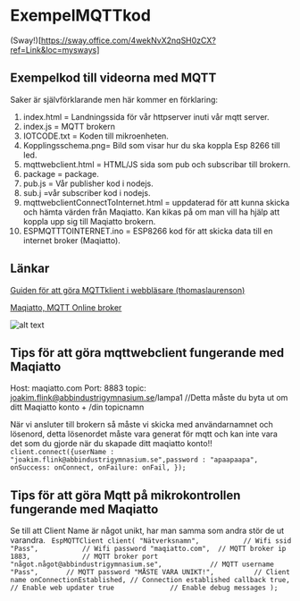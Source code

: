 # ExempelMQTTkod
(Sway!)[https://sway.office.com/4wekNvX2nqSH0zCX?ref=Link&loc=mysways]

## Exempelkod till videorna med MQTT

Saker är självförklarande men här kommer en förklaring:
1. index.html = Landningssida för vår httpserver inuti vår mqtt server.
2. index.js = MQTT brokern
3. IOTCODE.txt = Koden till mikroenheten.
4. Kopplingsschema.png= Bild som visar hur du ska koppla Esp 8266 till led.
5. mqttwebclient.html = HTML/JS sida som pub och subscribar till brokern.
6. package = package.
7. pub.js = Vår publisher kod i nodejs.
8. sub.j =vår subscriber kod i nodejs.
9. mqttwebclientConnectToInternet.html  = uppdaterad för att kunna skicka och hämta värden från Maqiatto. Kan kikas på om man vill ha hjälp att koppla upp sig till Maqiatto brokern.
10. ESPMQTTTOINTERNET.ino = ESP8266 kod för att skicka data till en internet broker (Maqiatto).


## Länkar
[Guiden för att göra MQTTklient i webbläsare (thomaslaurenson)](https://www.thomaslaurenson.com/blog/2018/07/10/mqtt-web-application-using-javascript-and-websockets/)



[Maqiatto, MQTT Online broker](https://www.maqiatto.com/connect)

![alt text](https://www.maqiatto.com/images/maqiattowebsock.png "Maqiatto connect instruktioner")

## Tips för att göra mqttwebclient fungerande med Maqiatto
Host: maqiatto.com
Port: 8883
topic: joakim.flink@abbindustrigymnasium.se/lampa1 //Detta måste du byta ut om ditt Maqiatto konto + /din topicnamn

När vi ansluter till brokern så måste vi skicka med användarnamnet och lösenord, detta lösenordet måste vara generat för mqtt och kan inte vara det som du gjorde när du skapade ditt maqiatto konto!! 
`      client.connect({userName : "joakim.flink@abbindustrigymnasium.se",password : "apaapaapa",
                    onSuccess: onConnect,
                    onFailure: onFail,
                               });`
                               
                               
                               
## Tips för att göra Mqtt på mikrokontrollen fungerande med Maqiatto
Se till att  Client Name är något unikt, har man samma som andra stör de ut varandra.
` EspMQTTClient client(
 "Nätverksnamn",           // Wifi ssid
  "Pass",           // Wifi password
  "maqiatto.com",  // MQTT broker ip
  1883,             // MQTT broker port
  "något.något@abbindustrigymnasium.se",            // MQTT username
  "Pass",       // MQTT password
  "MÅSTE VARA UNIKT!",          // Client name
  onConnectionEstablished, // Connection established callback
  true,             // Enable web updater
  true              // Enable debug messages
);`

